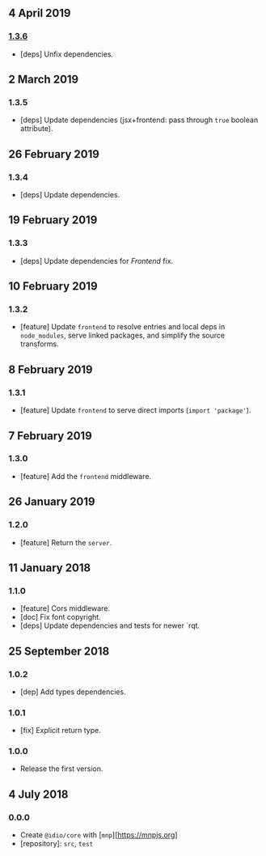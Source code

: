 ## 4 April 2019

### [1.3.6](https://github.com/idiojs/core/compare/v1.3.5...v1.3.6)

- [deps] Unfix dependencies.

## 2 March 2019

### 1.3.5

- [deps] Update dependencies (jsx+frontend: pass through `true` boolean attribute).

## 26 February 2019

### 1.3.4

- [deps] Update dependencies.

## 19 February 2019

### 1.3.3

- [deps] Update dependencies for _Frontend_ fix.

## 10 February 2019

### 1.3.2

- [feature] Update `frontend` to resolve entries and local deps in `node_modules`, serve linked packages, and simplify the source transforms.

## 8 February 2019

### 1.3.1

- [feature] Update `frontend` to serve direct imports (`import 'package'`).

## 7 February 2019

### 1.3.0

- [feature] Add the `frontend` middleware.

## 26 January 2019

### 1.2.0

- [feature] Return the `server`.

## 11 January 2018

### 1.1.0

- [feature] Cors middleware.
- [doc] Fix font copyright.
- [deps] Update dependencies and tests for newer `rqt.

## 25 September 2018

### 1.0.2

- [dep] Add types dependencies.

### 1.0.1

- [fix] Explicit return type.

### 1.0.0

- Release the first version.

## 4 July 2018

### 0.0.0

- Create `@idio/core` with [`mnp`][https://mnpjs.org]
- [repository]: `src`, `test`